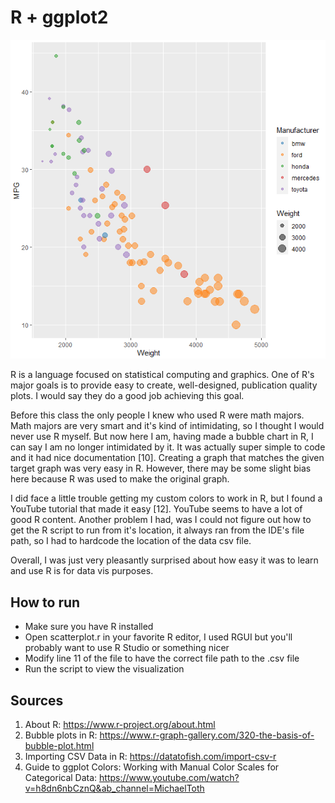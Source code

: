 # R + ggplot2
![Graph created in R](../img/R.PNG)

R is a language focused on statistical computing and graphics. One of R's major goals is to provide easy to create, well-designed, publication quality plots. I would say they do a good job achieving this goal.

Before this class the only people I knew who used R were math majors. Math majors are very smart and it's kind of intimidating, so I thought I would never use R myself. But now here I am, having made a bubble chart in R, I can say I am no longer intimidated by it. It was actually super simple to code and it had nice documentation [10]. Creating a graph that matches the given target graph was very easy in R. However, there may be some slight bias here because R was used to make the original graph.

I did face a little trouble getting my custom colors to work in R, but I found a YouTube tutorial that made it easy [12]. YouTube seems to have a lot of good R content. Another problem I had, was I could not figure out how to get the R script to run from it's location, it always ran from the IDE's file path, so I had to hardcode the location of the data csv file.

Overall, I was just very pleasantly surprised about how easy it was to learn and use R is for data vis purposes.

## How to run
- Make sure you have R installed
- Open scatterplot.r in your favorite R editor, I used RGUI but you'll probably want to use R Studio or something nicer
- Modify line 11 of the file to have the correct file path to the .csv file
- Run the script to view the visualization

## Sources
1. About R: https://www.r-project.org/about.html
2. Bubble plots in R: https://www.r-graph-gallery.com/320-the-basis-of-bubble-plot.html
3. Importing CSV Data in R: https://datatofish.com/import-csv-r
4. Guide to ggplot Colors: Working with Manual Color Scales for Categorical Data:
 https://www.youtube.com/watch?v=h8dn6nbCznQ&ab_channel=MichaelToth
